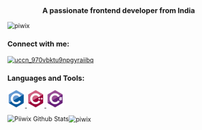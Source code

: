 <h3 align="center">A passionate frontend developer from India</h3>

<p align="left"> <img src="https://komarev.com/ghpvc/?username=piwix&label=Profile%20views&color=0e75b6&style=flat" alt="piwix" /> </p>

<h3 align="left">Connect with me:</h3>
<p align="left">
<a href="https://www.youtube.com/c/uccn_970vbktu9npgyraiibq" target="blank"><img align="center" src="https://raw.githubusercontent.com/rahuldkjain/github-profile-readme-generator/master/src/images/icons/Social/youtube.svg" alt="uccn_970vbktu9npgyraiibq" height="30" width="40" /></a>
</p>

<h3 align="left">Languages and Tools:</h3>
<p align="left"> <a href="https://www.cprogramming.com/" target="_blank"> <img src="https://raw.githubusercontent.com/devicons/devicon/master/icons/c/c-original.svg" alt="c" width="40" height="40"/> </a> <a href="https://www.w3schools.com/cpp/" target="_blank"> <img src="https://raw.githubusercontent.com/devicons/devicon/master/icons/cplusplus/cplusplus-original.svg" alt="cplusplus" width="40" height="40"/> </a> <a href="https://www.w3schools.com/cs/" target="_blank"> <img src="https://raw.githubusercontent.com/devicons/devicon/master/icons/csharp/csharp-original.svg" alt="csharp" width="40" height="40"/> </a> </p>

<img align="left" alt="Piiwix Github Stats" src="https://github-readme-stats.vercel.app/api?username=Piiwix&show_icons=true&hide_border=true&theme=tokyonight&bg_color=1b1c19&custom_title=Piwix Stats&include_all_commits=true"/>

<p><img align="center" src="https://github-readme-streak-stats.herokuapp.com/?user=piwix&" alt="piwix" /></p>
